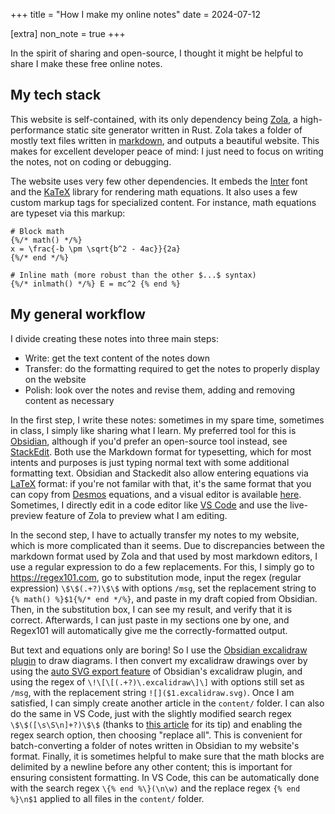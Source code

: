 +++
title = "How I make my online notes"
date = 2024-07-12

[extra]
non_note = true
+++

In the spirit of sharing and open-source, I thought it might be helpful to share I make these free online notes.

<!-- more -->

## My tech stack

This website is self-contained, with its only dependency being [Zola](https://www.getzola.org/), a high-performance static site generator written in Rust. Zola takes a folder of mostly text files written in [markdown](https://www.markdownguide.org/getting-started/), and outputs a beautiful website. This makes for excellent developer peace of mind: I just need to focus on writing the notes, not on coding or debugging.

The website uses very few other dependencies. It embeds the [Inter](https://rsms.me/inter/) font and the [KaTeX](https://rsms.me/inter/) library for rendering math equations. It also uses a few custom markup tags for specialized content. For instance, math equations are typeset via this markup:

```jinja
# Block math
{%/* math() */%}
x = \frac{-b \pm \sqrt{b^2 - 4ac}}{2a}
{%/* end */%}

# Inline math (more robust than the other $...$ syntax)
{%/* inlmath() */%} E = mc^2 {% end %}
```

## My general workflow

I divide creating these notes into three main steps:

- Write: get the text content of the notes down
- Transfer: do the formatting required to get the notes to properly display on the website
- Polish: look over the notes and revise them, adding and removing content as necessary

In the first step, I write these notes: sometimes in my spare time, sometimes in class, I simply like sharing what I learn. My preferred tool for this is [Obsidian](https://obsidian.md/), although if you'd prefer an open-source tool instead, see [StackEdit](https://stackedit.io/). Both use the Markdown format for typesetting, which for most intents and purposes is just typing normal text with some additional formatting text. Obsidian and Stackedit also allow entering equations via [LaTeX](@/latex-math-tutorial.md) format: if you're not familar with that, it's the same format that you can copy from [Desmos](https://www.desmos.com/calculator) equations, and a visual editor is available [here](https://cortexjs.io/mathlive/demo/). Sometimes, I directly edit in a code editor like [VS Code](https://code.visualstudio.com/) and use the live-preview feature of Zola to preview what I am editing.

In the second step, I have to actually transfer my notes to my website, which is more complicated than it seems. Due to discrepancies between the markdown format used by Zola and that used by most markdown editors, I use a regular expression to do a few replacements. For this, I simply go to <https://regex101.com>, go to substitution mode, input the regex (regular expression) `\$\$(.+?)\$\$` with options `/msg`, set the replacement string to `{% math() %}$1{%/* end */%}`, and paste in my draft copied from Obsidian. Then, in the substitution box, I can see my result, and verify that it is correct. Afterwards, I can just paste in my sections one by one, and Regex101 will automatically give me the correctly-formatted output. 

But text and equations only are boring! So I use the [Obsidian excalidraw plugin](https://github.com/zsviczian/obsidian-excalidraw-plugin) to draw diagrams. I then convert my excalidraw drawings over by using the [auto SVG export feature](https://forum.obsidian.md/t/has-anyone-succeeded-in-publishing-excalidraw-drawings/55587/9) of Obsidian's excalidraw plugin, and using the regex of `\!\[\[(.+?)\.excalidraw\]\]` with options still set as `/msg`, with the replacement string `![]($1.excalidraw.svg)`. Once I am satisfied, I can simply create another article in the `content/` folder. I can also do the same in VS Code, just with the slightly modified search regex `\$\$([\s\S\n]+?)\$\$` (thanks to [this article](https://www.waldo.be/2022/01/31/multi-line-text-search-in-vscode-with-regex/) for its tip) and enabling the regex search option, then choosing "replace all". This is convenient for batch-converting a folder of notes written in Obsidian to my website's format. Finally, it is sometimes helpful to make sure that the math blocks are delimited by a newline before any other content; this is important for ensuring consistent formatting. In VS Code, this can be automatically done with the search regex `\{% end %\}(\n\w)` and the replace regex `{% end %}\n$1` applied to all files in the `content/` folder.
